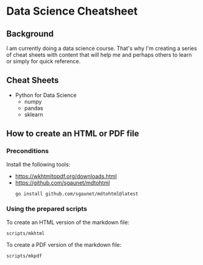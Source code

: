 # Data Science Cheatsheet

## Background

I am currently doing a data science course. That's why I'm creating a series of cheat sheets with content that will help me and perhaps others to learn or simply for quick reference. 

## Cheat Sheets

* Python for Data Science
  * numpy
  * pandas
  * sklearn

## How to create an HTML or PDF file

### Preconditions

Install the following tools:

* https://wkhtmltopdf.org/downloads.html
* https://github.com/sgaunet/mdtohtml
  ```
  go install github.com/sgaunet/mdtohtml@latest
  ```

### Using the prepared scripts

To create an HTML version of the markdown file:

```
scripts/mkhtml
```

To create a PDF version of the markdown file:

```
scripts/mkpdf
```
